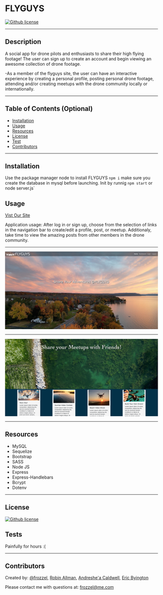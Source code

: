  
  # FLYGUYS

  [![Github license](https://img.shields.io/badge/License-MIT-yellow.svg)](https://opensource.org/licenses/MIT)

---
  ## Description
  A social app for drone pilots and enthusiasts to share their high flying footage! The user can sign up to create an account and begin viewing an awesome collection of drone footage.

  -As a member of the flyguys site, the user can have an interactive experience by creating a personal profile, posting personal drone footage, attending and/or creating meetups with the drone community locally or internationally.

---
  
  ## Table of Contents (Optional)
  
  - [Installation](#installation)
  - [Usage](#usage)
  - [Resources](#resources)
  - [License](#license)
  - [Test](#tests)
  - [Contributors](#contributors)
  
---

  ## Installation
  Use the package manager node to install FLYGUYS `npm i` make sure you create the database in mysql before launching. Init by runnig `npm start` or node server.js`
  
  ## Usage
  [Vist Our Site](https://flyguys.herokuapp.com/)


  Application usage: After log in or sign up, choose from the selection of links in the navigation bar to create/edit a profile, post, or meetup. Additionaly, take time to view the amazing posts from other members in the drone community.

 ---

![Screen Shots](./public/image/Screen%20Shot%202022-11-07%20at%2011.45.18%20PM.png)

---

![Screen Shots4](./public/image/Screen%20Shot%202022-11-07%20at%2011.44.29%20PM.png)

---

  ## Resources

 - MySQL
- Sequelize
- Bootstrap
- SASS 
- Node JS
- Express
- Express-Handlebars
- Bcrypt
- Dotenv

 ---

  ## License
  
  [![Github license](https://img.shields.io/badge/License-MIT-yellow.svg)](https://opensource.org/licenses/MIT)
  
  ## Tests

  Painfully for hours :(
  
---

  ## Contributors 

  Created by: [@frozzel](https://github.com/frozzel), [Robin Allman](https://github.com/cod3burrito), [Andreshe'a Caldwell](https://github.com/Awell05), [Eric Byington](https://github.com/Ebyington)
  
  Please contact me with questions at: frozzel@me.com
  

